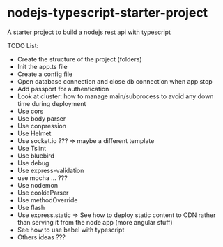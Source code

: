 # nodejs-typescript-starter-project
A starter project to build a nodejs rest api with typescript


TODO List:

- Create the structure of the project (folders)
- Init the app.ts file
- Create a config file
- Open database connection and close db connection when app stop
- Add passport for authentication
- Look at cluster: how to manage main/subprocess to avoid any down time during deployment
- Use cors
- Use body parser
- Use conpression
- Use Helmet
- Use socket.io ??? => maybe a different template
- Use Tslint
- Use bluebird
- Use debug
- Use express-validation
- use mocha ... ??? 
- Use nodemon
- Use cookieParser
- Use methodOverride  
- Use flash
- Use express.static => See how to deploy static content to CDN rather than serving it from the node app (more angular stuff)
- See how to use babel with typescript
- Others ideas ???
